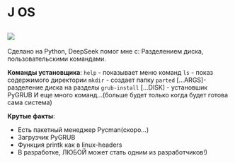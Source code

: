 # J OS

[![](https://img.shields.io/badge/License-MIT-yellow.svg)](https://opensource.org/licenses/MIT)
---
Сделано на Python, DeepSeek помог мне с: Разделением диска, пользовательскими командами. 

**Команды установщика**:
`help` - показывает меню команд
`ls` - показ содержимого директории
`mkdir` - создает папку
`parted` [...ARGS]- разделение диска на разделы
`grub-install` [...DISK] - установшик PyGRUB
И еще много команд...(больше будет только когда будет готова сама система)

**Крутые факты**:
<ul>
<li>Есть пакетный менеджер Pycman(скоро...)</li>
<li>Загрузчик PyGRUB</li>
<li>Функция printk как в linux-headers</li>
<li>В разработке, ЛЮБОЙ может стать одним из разработчиков!)</li>
</ul>


